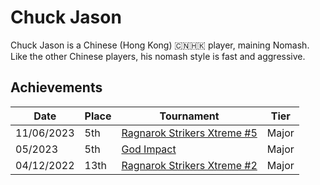 # Chuck Jason

Chuck Jason is a Chinese (Hong Kong) :cn::hong_kong: player, maining Nomash.
Like the other Chinese players, his nomash style is fast and aggressive.

## Achievements

|Date|Place|Tournament|Tier|
|-|-|-|-|
| 11/06/2023 | 5th | [Ragnarok Strikers Xtreme #5](../../tournaments/ragna/ragnax5.md) | Major |
| 05/2023 | 5th | [God Impact](../../tournaments/misc/godimpact.md) | Major |
| 04/12/2022 | 13th | [Ragnarok Strikers Xtreme #2](../../tournaments/ragna/ragnax2.md) | Major |
